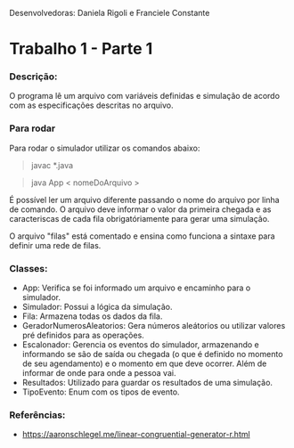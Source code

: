 Desenvolvedoras: Daniela Rigoli e Franciele Constante

# Trabalho 1 - Parte 1

### Descrição:
O programa lê um arquivo com variáveis definidas e simulação de acordo com as especificações descritas no arquivo.

### Para rodar
Para rodar o simulador utilizar os comandos abaixo:

>javac *.java




>java App < nomeDoArquivo >

É possível ler um arquivo diferente passando o nome do arquivo por linha de comando. O arquivo deve informar o valor da primeira chegada e as caracteriscas de cada fila obrigatóriamente para gerar uma simulação.


















O arquivo "filas" está comentado e ensina como funciona a sintaxe para definir uma rede de filas.

### Classes:
- App: Verifica se foi informado um arquivo e encaminho para o simulador.
- Simulador: Possui a lógica da simulação.
- Fila: Armazena todas os dados da fila.
- GeradorNumerosAleatorios: Gera números aleátorios ou utilizar valores pré definidos para as operações.
- Escalonador: Gerencia os eventos do simulador, armazenando e informando se são de saída ou chegada (o que é definido no momento de seu agendamento) e o momento em que deve ocorrer. Além de informar de onde para onde a pessoa vai.
- Resultados: Utilizado para guardar os resultados de uma simulação.
- TipoEvento: Enum com os tipos de evento.

### Referências:
- https://aaronschlegel.me/linear-congruential-generator-r.html

